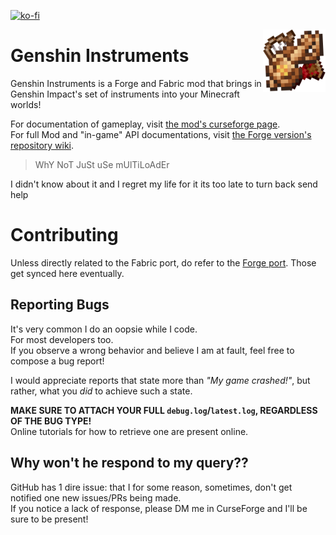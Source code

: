 [![ko-fi](https://ko-fi.com/img/githubbutton_sm.svg)](https://ko-fi.com/D1D1LE3HC)

<img align="right" src="https://github.com/StavWasPlayZ/Genshin-Instruments/blob/master/src/main/resources/icon.png?raw=true" width="100">

# Genshin Instruments

Genshin Instruments is a Forge and Fabric mod that brings in Genshin Impact's set of instruments into your Minecraft worlds!

For documentation of gameplay, visit [the mod's curseforge page](https://www.curseforge.com/minecraft/mc-mods/genshin-instruments).  
For full Mod and "in-game" API documentations, visit [the Forge version's repository wiki](https://github.com/StavWasPlayZ/Genshin-Instruments/wiki).

> WhY NoT JuSt uSe mUlTiLoAdEr

I didn't know about it and I regret my life for it its too late to turn back send help

# Contributing

Unless directly related to the Fabric port, do refer to the [Forge port](https://github.com/StavWasPlayZ/Genshin-Instruments/).
Those get synced here eventually.

## Reporting Bugs
It's very common I do an oopsie while I code.  
For most developers too.  
If you observe a wrong behavior and believe I am at fault, feel free to compose a bug report!

I would appreciate reports that state more than _"My game crashed!"_, but rather, what you *did* to achieve such a state.

**MAKE SURE TO ATTACH YOUR FULL `debug.log`/`latest.log`, REGARDLESS OF THE BUG TYPE!**  
Online tutorials for how to retrieve one are present online.

## Why won't he respond to my query??
GitHub has 1 dire issue: that I for some reason, sometimes, don't get notified one new
issues/PRs being made.  
If you notice a lack of response, please DM me in CurseForge and I'll be sure to be present!